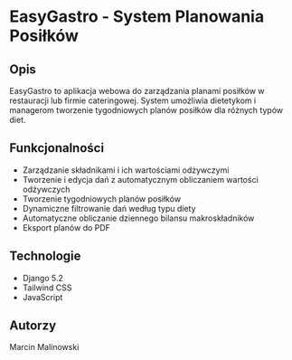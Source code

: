 # EasyGastro - System Planowania Posiłków

## Opis
EasyGastro to aplikacja webowa do zarządzania planami posiłków w restauracji lub firmie cateringowej. 
System umożliwia dietetykom i managerom tworzenie tygodniowych planów posiłków dla różnych typów diet.

## Funkcjonalności
- Zarządzanie składnikami i ich wartościami odżywczymi
- Tworzenie i edycja dań z automatycznym obliczaniem wartości odżywczych
- Tworzenie tygodniowych planów posiłków
- Dynamiczne filtrowanie dań według typu diety
- Automatyczne obliczanie dziennego bilansu makroskładników
- Eksport planów do PDF

## Technologie
- Django 5.2
- Tailwind CSS
- JavaScript

## Autorzy
Marcin Malinowski